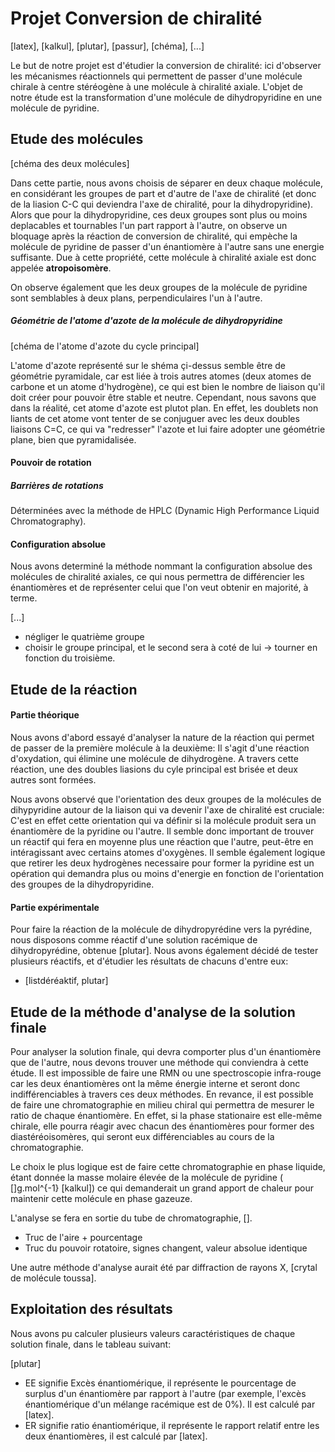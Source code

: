 # Projet Conversion de chiralité

[latex], [kalkul], [plutar], [passur], [chéma], [...]

Le but de notre projet est d'étudier la conversion de chiralité: ici d'observer les mécanismes réactionnels qui permettent de passer d'une molécule chirale à centre stéréogène à une molécule à chiralité axiale. L'objet de notre étude est la transformation d'une molécule de dihydropyridine en une molécule de pyridine.

## Etude des molécules

[chéma des deux molécules]

Dans cette partie, nous avons choisis de séparer en deux chaque molécule, en considérant les groupes de part et d'autre de l'axe de chiralité (et donc de la liasion C-C qui deviendra l'axe de chiralité, pour la dihydropyridine). Alors que pour la dihydropyridine, ces deux groupes sont plus ou moins deplacables et tournables l'un part rapport à l'autre, on observe un bloquage après la réaction de conversion de chiralité, qui empèche la molécule de pyridine de passer d'un énantiomère à l'autre sans une energie suffisante. Due à cette propriété, cette molécule à chiralité axiale est donc appelée **atropoisomère**.

On observe également que les deux groupes de la molécule de pyridine sont semblables à deux plans, perpendiculaires l'un à l'autre.

##### Géométrie de l'atome d'azote de la molécule de dihydropyridine

[chéma de l'atome d'azote du cycle principal]

L'atome d'azote représenté sur le shéma çi-dessus semble être de géométrie pyramidale, car est liée à trois autres atomes (deux atomes de carbone et un atome d'hydrogène), ce qui est bien le nombre de liaison qu'il doit créer pour pouvoir être stable et neutre. Cependant, nous savons que dans la réalité, cet atome d'azote est plutot plan. En effet, les doublets non liants de cet atome vont tenter de se conjuguer avec les deux doubles liaisons C=C, ce qui va "redresser" l'azote et lui faire adopter une géométrie plane, bien que pyramidalisée.

#### Pouvoir de rotation

##### Barrières de rotations

Déterminées avec la méthode de HPLC (Dynamic High Performance Liquid Chromatography).


#### Configuration absolue

Nous avons determiné la méthode nommant la configuration absolue des molécules de chiralité axiales, ce qui nous permettra de différencier les énantiomères et de représenter celui que l'on veut obtenir en majorité, à terme.

[...]
- négliger le quatrième groupe
- choisir le groupe principal, et le second sera à coté de lui -> tourner en fonction du troisième.

## Etude de la réaction

#### Partie théorique
Nous avons d'abord essayé d'analyser la nature de la réaction qui permet de passer de la première molécule à la deuxième: Il s'agit d'une réaction d'oxydation, qui élimine une molécule de dihydrogène. A travers cette réaction, une des doubles liasions du cyle principal est brisée et deux autres sont formées.

Nous avons observé que l'orientation des deux groupes de la molécules de dihypyridine autour de la liaison qui va devenir l'axe de chiralité est cruciale: C'est en effet cette orientation qui va définir si la molécule produit sera un énantiomère de la pyridine ou l'autre.
Il semble donc important de trouver un réactif qui fera en moyenne plus une réaction que l'autre, peut-être en intéragissant avec certains atomes d'oxygènes. Il semble également logique que retirer les deux hydrogènes necessaire pour former la pyridine est un opération qui demandra plus ou moins d'energie en fonction de l'orientation des groupes de la dihydropyridine.

#### Partie expérimentale

Pour faire la réaction de la molécule de dihydropyrédine vers la pyrédine, nous disposons comme réactif d'une solution racémique de dihydropyrédine, obtenue [plutar].
Nous avons également décidé de tester plusieurs réactifs, et d'étudier les résultats de chacuns d'entre eux:
- [listdéréaktif, plutar]

## Etude de la méthode d'analyse de la solution finale

Pour analyser la solution finale, qui devra comporter plus d'un énantiomère que de l'autre, nous devons trouver une méthode qui conviendra à cette étude. Il est impossible de faire une RMN ou une spectroscopie infra-rouge car les deux énantiomères ont la même énergie interne et seront donc indifférenciables à travers ces deux méthodes. En revance, il est possible de faire une chromatographie en milieu chiral qui permettra de mesurer le ratio de chaque énantiomère. En effet, si la phase stationaire est elle-même chirale, elle pourra réagir avec chacun des énantiomères pour former des diastéréoisomères, qui seront eux différenciables au cours de la chromatographie.

Le choix le plus logique est de faire cette chromatographie en phase liquide, étant donnée la masse molaire élevée de la molécule de pyridine
( []g.mol^{-1} [kalkul]) ce qui demanderait un grand apport de chaleur pour maintenir cette molécule en phase gazeuze.

L'analyse se fera en sortie du tube de chromatographie, [].
- Truc de l'aire + pourcentage 
- Truc du pouvoir rotatoire, signes changent, valeur absolue identique

Une autre méthode d'analyse aurait été par diffraction de rayons X, [crytal de molécule toussa].

## Exploitation des résultats

Nous avons pu calculer plusieurs valeurs caractéristiques de chaque solution finale, dans le tableau suivant:

[plutar]

- EE signifie Excès énantiomérique, il représente le pourcentage de surplus d'un énantiomère par rapport à l'autre (par exemple, l'excès énantiomérique d'un mélange racémique est de 0%). Il est calculé par [latex].
- ER signifie ratio énantiomérique, il représente le rapport relatif entre les deux énantiomères, il est calculé par [latex].
